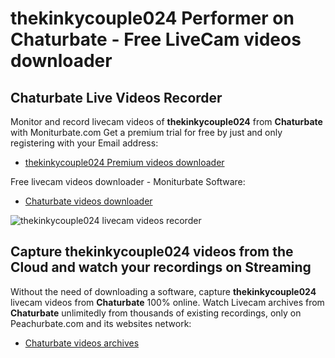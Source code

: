 # thekinkycouple024 Performer on Chaturbate - Free LiveCam videos downloader

## Chaturbate Live Videos Recorder

Monitor and record livecam videos of **thekinkycouple024** from **Chaturbate** with Moniturbate.com
Get a premium trial for free by just and only registering with your Email address:
* [thekinkycouple024 Premium videos downloader](https://moniturbate.com/request-demo-licence-key.html)

Free livecam videos downloader - Moniturbate Software:
* [Chaturbate videos downloader](https://moniturbate.com/moniturbate-download-software.html)

![thekinkycouple024 livecam videos recorder](https://peachurnet.com/templates/moniturbate-software.png)


## Capture thekinkycouple024 videos from the Cloud and watch your recordings on Streaming

Without the need of downloading a software, capture **thekinkycouple024** livecam videos from **Chaturbate** 100% online.
Watch Livecam archives from **Chaturbate** unlimitedly from thousands of existing recordings, only on Peachurbate.com and its websites network:
* [Chaturbate videos archives](https://peachurnet.com/)